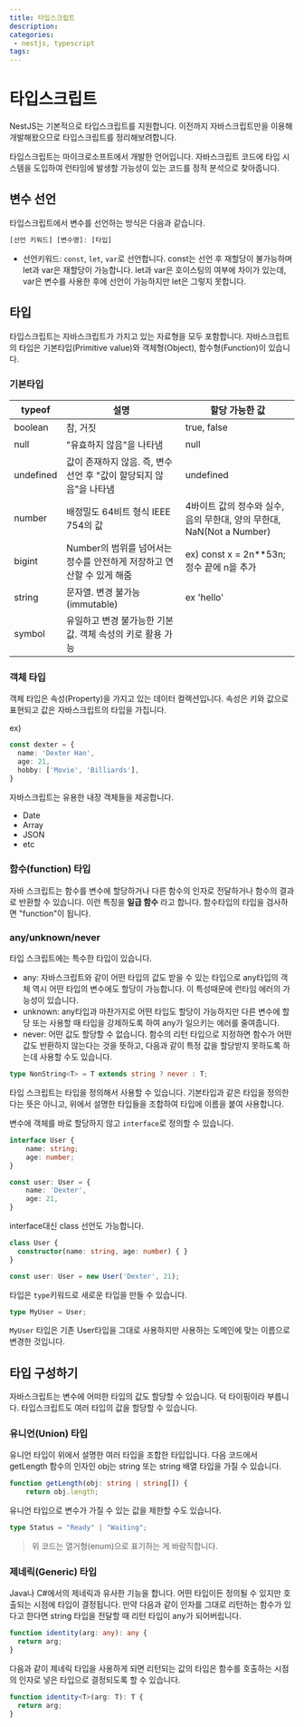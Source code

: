 ```yaml
---
title: 타입스크립트
description:
categories:
 - nestjs, typescript
tags:
---
```


# 타입스크립트

NestJS는 기본적으로 타입스크립트를 지원합니다. 이전까지 자바스크립트만을 이용해 개발해왔으므로 타입스크립트를 정리해보려합니다.

타입스크립트는 마이크로소프트에서 개발한 언어입니다. 자바스크립트 코드에 타입 시스템을 도입하여 런타임에 발생할 가능성이 있는 코드를 정적 분석으로 찾아줍니다.

## 변수 선언
타입스크립트에서 변수를 선언하는 방식은 다음과 같습니다.
```typescript
[선언 키워드] [변수명]: [타입]
```

- 선언키워드: `const`, `let`, `var`로 선언합니다. const는 선언 후 재할당이 불가능하며 let과 var은 재할당이 가능합니다. let과 var은 호이스팅의 여부에 차이가 있는데, var은 변수를 사용한 후에 선언이 가능하지만 let은 그렇지 못합니다.

## 타입
타입스크립트는 자바스크립트가 가지고 있는 자료형을 모두 포함합니다. 자바스크립트의 타입은 기본타입(Primitive value)와 객체형(Object), 함수형(Function)이 있습니다. 

### 기본타입

|typeof|설명|할당 가능한 값|
|--|--|--|
|boolean|참, 거짓|true, false|
|null|"유효하지 않음"을 나타냄|null|
|undefined|값이 존재하지 않음. 즉, 변수 선언 후 "값이 할당되지 않음"을 나타냄|undefined|
|number|배정밀도 64비트 형식 IEEE 754의 값| 4바이트 값의 정수와 실수, 음의 무한대, 양의 무한대, NaN(Not a Number)
|bigint|Number의 범위를 넘어서는 정수를 안전하게 저장하고 연산할 수 있게 해줌| ex) const x = 2n**53n; 정수 끝에 n을 추가
|string|문자열. 변경 불가능(immutable)|ex 'hello'|
|symbol|유일하고 변경 불가능한 기본값. 객체 속성의 키로 활용 가능||

### 객체 타입
객체 타입은 속성(Property)을 가지고 있는 데이터 컬렉션입니다. 속성은 키와 값으로 표현되고 값은 자바스크립트의 타입을 가집니다.

ex)
```typescript
const dexter = {
  name: 'Dexter Han',
  age: 21,
  hobby: ['Movie', 'Billiards'],
}
```
자바스크립트는 유용한 내장 객체들을 제공합니다.
- Date
- Array
- JSON
- etc

### 함수(function) 타입
자바 스크립트는 함수를 변수에 할당하거나 다른 함수의 인자로 전달하거나 함수의 결과로 반환할 수 있습니다. 이런 특징을 **일급 함수** 라고 합니다. 함수타입의 타입을 검사하면 "function"이 됩니다.

### any/unknown/never
타입 스크립트에는 특수한 타입이 있습니다.
- any: 자바스크립트와 같이 어떤 타입의 값도 받을 수 있는 타입으로 any타입의 객체 역시 어떤 타입의 변수에도 할당이 가능합니다. 이 특성때문에 런타임 에러의 가능성이 있습니다.
- unknown: any타입과 마찬가지로 어떤 타입도 할당이 가능하지만 다른 변수에 할당 또는 사용할 때 타입을 강제하도록 하여 any가 일으키는 에러를 줄여줍니다.
- never: 어떤 값도 할당할 수 없습니다. 함수의 리턴 타입으로 지정하면 함수가 어떤 값도 반환하지 않는다는 것을 뜻하고, 다음과 같이 특정 값을 할당받지 못하도록 하는데 사용할 수도 있습니다.
```typescript
type NonString<T> = T extends string ? never : T;
```

타입 스크립트는 타입을 정의해서 사용할 수 있습니다. 기본타입과 같은 타입을 정의한다는 뜻은 아니고, 위에서 설명한 타입들을 조합하여 타입에 이름을 붙여 사용합니다.

변수에 객체를 바로 할당하지 않고 `interface`로 정의할 수 있습니다.

```typescript
interface User {
    name: string;
    age: number;
}

const user: User = {
    name: 'Dexter',
    age: 21,
}
```

interface대신 class 선언도 가능합니다.

```typescript
class User {
  constructor(name: string, age: number) { }
}

const user: User = new User('Dexter', 21);
```

타입은 `type`키워드로 새로운 타입을 만들 수 있습니다.

```typescript
type MyUser = User;
```
`MyUser` 타입은 기존 User타입을 그대로 사용하지만 사용하는 도메인에 맞는 이름으로 변경한 것입니다.

## 타입 구성하기
자바스크립트는 변수에 어떠한 타입의 값도 할당할 수 있습니다. 덕 타이핑이라 부릅니다. 타입스크립트도 여러 타입의 값을 할당할 수 있습니다.
### 유니언(Union) 타입
유니언 타입이 위에서 설명한 여러 타입을 조합한 타입입니다. 다음 코드에서 getLength 함수의 인자인 obj는 string 또는 string 배열 타입을 가질 수 있습니다.
```typescript
function getLength(obj: string | string[]) {
	return obj.length;
```

유니언 타입으로 변수가 가질 수 있는 값을 제한할 수도 있습니다.
```typescript
type Status = "Ready" | "Waiting";
```
>위 코드는 열거형(enum)으로 표기하는 게 바람직합니다.

### 제네릭(Generic) 타입
Java나 C#에서의 제네릭과 유사한 기능을 합니다. 어떤 타입이든 정의될 수 있지만 호출되는 시점에 타입이 결정됩니다. 만약 다음과 같이 인자를 그대로 리턴하는 함수가 있다고 한다면 string 타입을 전달할 때 리턴 타입이 any가 되어버립니다.
```typescript
function identity(arg: any): any {
  return arg;
}
```
다음과 같이 제네릭 타입을 사용하게 되면 리턴되는 값의 타입은 함수를 호출하는 시점의 인자로 넣은 타입으로 결정되도록 할 수 있습니다.
```typescript
function identity<T>(arg: T): T {
  return arg;
}
```